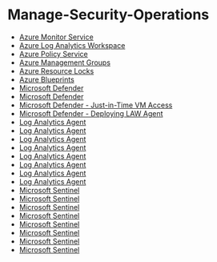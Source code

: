 # Manage-Security-Operations


- [Azure Monitor Service](https://github.com/earkevin11/Azure-Monitor-Service)<br>
- [Azure Log Analytics Workspace](https://github.com/earkevin11/Log-Analytics-Workspace)
- [Azure Policy Service](https://github.com/earkevin11/Policy-Service)
- [Azure Management Groups](https://github.com/earkevin11/Management-Groups)
- [Azure Resource Locks](https://github.com/earkevin11/Resource-Locks)
- [Azure Blueprints](https://github.com/earkevin11/Azure-Blueprints)
- [Microsoft Defender](https://github.com/earkevin11/Microsoft-Defender---Mitigating-Security-Recommendations)
- [Microsoft Defender](https://github.com/earkevin11/Just-In-Time-Access)
- [Microsoft Defender - Just-in-Time VM Access]()
- [Microsoft Defender - Deploying LAW Agent]()
- [Log Analytics Agent]()
- [Log Analytics Agent]()
- [Log Analytics Agent]()
- [Log Analytics Agent]()
- [Log Analytics Agent]()
- [Log Analytics Agent]()
- [Log Analytics Agent]()
- [Log Analytics Agent]()
- [Microsoft Sentinel]()
- [Microsoft Sentinel]()
- [Microsoft Sentinel]()
- [Microsoft Sentinel]()
- [Microsoft Sentinel]()
- [Microsoft Sentinel]()
- [Microsoft Sentinel]()
- [Microsoft Sentinel]()


